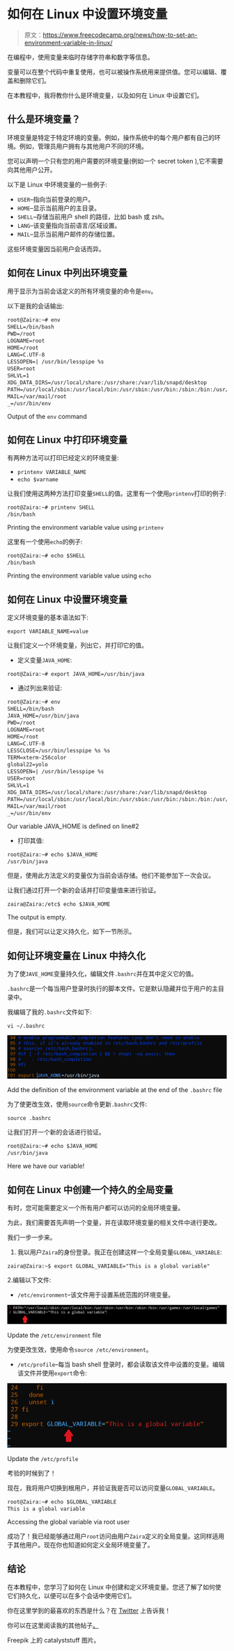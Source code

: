 # 如何在 Linux 中设置环境变量

> 原文：<https://www.freecodecamp.org/news/how-to-set-an-environment-variable-in-linux/>

在编程中，使用变量来临时存储字符串和数字等信息。

变量可以在整个代码中重复使用，也可以被操作系统用来提供值。您可以编辑、覆盖和删除它们。

在本教程中，我将教你什么是环境变量，以及如何在 Linux 中设置它们。

## 什么是环境变量？

环境变量是特定于特定环境的变量。例如，操作系统中的每个用户都有自己的环境。例如，管理员用户拥有与其他用户不同的环境。

您可以声明一个只有您的用户需要的环境变量(例如一个 secret token ),它不需要向其他用户公开。

以下是 Linux 中环境变量的一些例子:

*   `USER`–指向当前登录的用户。
*   `HOME`–显示当前用户的主目录。
*   `SHELL`–存储当前用户 shell 的路径，比如 bash 或 zsh。
*   `LANG`–该变量指向当前语言/区域设置。
*   `MAIL`–显示当前用户邮件的存储位置。

这些环境变量因当前用户会话而异。

## 如何在 Linux 中列出环境变量

用于显示为当前会话定义的所有环境变量的命令是`env`。

以下是我的会话输出:

```
root@Zaira:~# env
SHELL=/bin/bash
PWD=/root
LOGNAME=root
HOME=/root
LANG=C.UTF-8
LESSOPEN=| /usr/bin/lesspipe %s
USER=root
SHLVL=1
XDG_DATA_DIRS=/usr/local/share:/usr/share:/var/lib/snapd/desktop
PATH=/usr/local/sbin:/usr/local/bin:/usr/sbin:/usr/bin:/sbin:/bin:/usr/games:/usr/local/games:/snap/bin
MAIL=/var/mail/root
_=/usr/bin/env
```

Output of the `env` command

## 如何在 Linux 中打印环境变量

有两种方法可以打印已经定义的环境变量:

*   `printenv VARIABLE_NAME`
*   `echo $varname`

让我们使用这两种方法打印变量`SHELL`的值。这里有一个使用`printenv`打印的例子:

```
root@Zaira:~# printenv SHELL
/bin/bash
```

Printing the environment variable value using `printenv` 

这里有一个使用`echo`的例子:

```
root@Zaira:~# echo $SHELL
/bin/bash
```

Printing the environment variable value using `echo` 

## 如何在 Linux 中设置环境变量

定义环境变量的基本语法如下:

```
export VARIABLE_NAME=value
```

让我们定义一个环境变量，列出它，并打印它的值。

*   定义变量`JAVA_HOME`:

```
root@Zaira:~# export JAVA_HOME=/usr/bin/java
```

*   通过列出来验证:

```
root@Zaira:~# env
SHELL=/bin/bash
JAVA_HOME=/usr/bin/java
PWD=/root
LOGNAME=root
HOME=/root
LANG=C.UTF-8
LESSCLOSE=/usr/bin/lesspipe %s %s
TERM=xterm-256color
global22=yolo
LESSOPEN=| /usr/bin/lesspipe %s
USER=root
SHLVL=1
XDG_DATA_DIRS=/usr/local/share:/usr/share:/var/lib/snapd/desktop
PATH=/usr/local/sbin:/usr/local/bin:/usr/sbin:/usr/bin:/sbin:/bin:/usr/games:/usr/local/games:/snap/bin
MAIL=/var/mail/root
_=/usr/bin/env
```

Our variable JAVA_HOME is defined on line#2

*   打印其值:

```
root@Zaira:~# echo $JAVA_HOME
/usr/bin/java
```

但是，使用此方法定义的变量仅为当前会话存储。他们不能参加下一次会议。

让我们通过打开一个新的会话并打印变量值来进行验证。

```
zaira@Zaira:/etc$ echo $JAVA_HOME 
```

The output is empty.

但是，我们可以让定义持久化，如下一节所示。

## 如何让环境变量在 Linux 中持久化

为了使`JAVE_HOME`变量持久化，编辑文件`.bashrc`并在其中定义它的值。

`.bashrc`是一个每当用户登录时执行的脚本文件。它是默认隐藏并位于用户的主目录中。

我编辑了我的`.bashrc`文件如下:

```
vi ~/.bashrc
```

![image-194](img/631c580ebcfd2ce9c5ffb53440cab47d.png)

Add the definition of the environment variable at the end of the `.bashrc` file

为了使更改生效，使用`source`命令更新`.bashrc`文件:

```
source .bashrc
```

让我们打开一个新的会话进行验证。

```
root@Zaira:~# echo $JAVA_HOME
/usr/bin/java
```

Here we have our variable!

## 如何在 Linux 中创建一个持久的全局变量

有时，您可能需要定义一个所有用户都可以访问的全局环境变量。

为此，我们需要首先声明一个变量，并在读取环境变量的相关文件中进行更改。

我们一步一步来。

1.  我以用户`Zaira`的身份登录。我正在创建这样一个全局变量`GLOBAL_VARIABLE`:

```
zaira@Zaira:~$ export GLOBAL_VARIABLE="This is a global variable"
```

2.编辑以下文件:

*   `/etc/environment`–该文件用于设置系统范围的环境变量。

![image-196](img/c54a727b4c0fc9d951a6e7da17251944.png)

Update the ``/etc/environment`` file

为使更改生效，使用命令`source /etc/environment`。

*   `/etc/profile`–每当 bash shell 登录时，都会读取该文件中设置的变量。编辑该文件并使用`export`命令:

![image-198](img/9169c972c36e2fb2265e29d0a9e11300.png)

Update the `/etc/profile`

考验的时候到了！

现在，我将用户切换到根用户，并验证我是否可以访问变量`GLOBAL_VARIABLE`。

```
root@Zaira:~# echo $GLOBAL_VARIABLE
This is a global variable
```

Accessing the global variable via root user

成功了！我已经能够通过用户`root`访问由用户`Zaira`定义的全局变量。这同样适用于其他用户。现在你也知道如何定义全局环境变量了。

## 结论

在本教程中，您学习了如何在 Linux 中创建和定义环境变量。您还了解了如何使它们持久化，以便可以在多个会话中使用它们。

你在这里学到的最喜欢的东西是什么？在 [Twitter](https://twitter.com/hira_zaira) 上告诉我！

你可以在这里阅读我的其他帖子[。](https://www.freecodecamp.org/news/author/zaira/)

Freepik 上的 catalyststuff 图片。